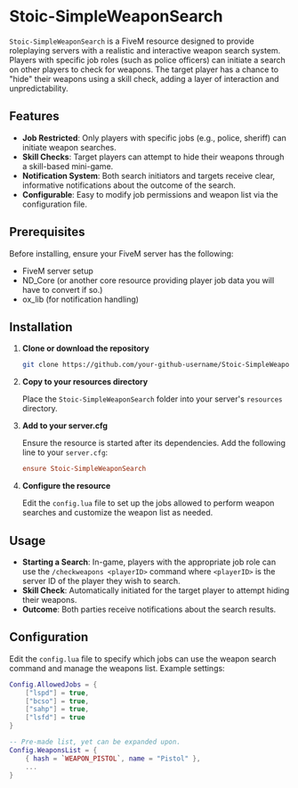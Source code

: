 # Stoic-SimpleWeaponSearch

`Stoic-SimpleWeaponSearch` is a FiveM resource designed to provide roleplaying servers with a realistic and interactive weapon search system. Players with specific job roles (such as police officers) can initiate a search on other players to check for weapons. The target player has a chance to "hide" their weapons using a skill check, adding a layer of interaction and unpredictability.

## Features

- **Job Restricted**: Only players with specific jobs (e.g., police, sheriff) can initiate weapon searches.
- **Skill Checks**: Target players can attempt to hide their weapons through a skill-based mini-game.
- **Notification System**: Both search initiators and targets receive clear, informative notifications about the outcome of the search.
- **Configurable**: Easy to modify job permissions and weapon list via the configuration file.

## Prerequisites

Before installing, ensure your FiveM server has the following:
- FiveM server setup
- ND_Core (or another core resource providing player job data you will have to convert if so.)
- ox_lib (for notification handling)

## Installation

1. **Clone or download the repository**
   ```bash
   git clone https://github.com/your-github-username/Stoic-SimpleWeaponSearch.git
   ```
2. **Copy to your resources directory**

   Place the `Stoic-SimpleWeaponSearch` folder into your server's `resources` directory.

3. **Add to your server.cfg**

   Ensure the resource is started after its dependencies. Add the following line to your `server.cfg`:
   ```cfg
   ensure Stoic-SimpleWeaponSearch
   ```

4. **Configure the resource**

   Edit the `config.lua` file to set up the jobs allowed to perform weapon searches and customize the weapon list as needed.

## Usage

- **Starting a Search**: In-game, players with the appropriate job role can use the `/checkweapons <playerID>` command where `<playerID>` is the server ID of the player they wish to search.
- **Skill Check**: Automatically initiated for the target player to attempt hiding their weapons.
- **Outcome**: Both parties receive notifications about the search results.

## Configuration

Edit the `config.lua` file to specify which jobs can use the weapon search command and manage the weapons list. Example settings:

```lua
Config.AllowedJobs = {
    ["lspd"] = true,
    ["bcso"] = true,
    ["sahp"] = true,
    ["lsfd"] = true
}

-- Pre-made list, yet can be expanded upon.
Config.WeaponsList = {
    { hash = `WEAPON_PISTOL`, name = "Pistol" },
    ...
}
```

